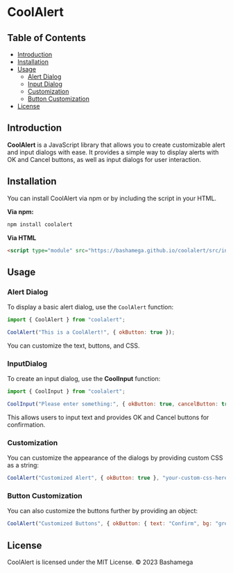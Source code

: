 # CoolAlert

## Table of Contents

- [Introduction](#introduction)
- [Installation](#installation)
- [Usage](#usage)
  - [Alert Dialog](#alert-dialog)
  - [Input Dialog](#input-dialog)
  - [Customization](#customization)
  - [Button Customization](#button-customization)
- [License](#license)

## Introduction

**CoolAlert** is a JavaScript library that allows you to create customizable alert and input dialogs with ease. It provides a simple way to display alerts with OK and Cancel buttons, as well as input dialogs for user interaction.

## Installation

You can install CoolAlert via npm or by including the script in your HTML.

**Via npm:**

```bash
npm install coolalert
```
**Via HTML**
```html
<script type="module" src="https://bashamega.github.io/coolalert/src/index.js"></script>
```
## Usage
### Alert Dialog
To display a basic alert dialog, use the `CoolAlert` function:
```js
import { CoolAlert } from "coolalert";

CoolAlert("This is a CoolAlert!", { okButton: true });
```
You can customize the text, buttons, and CSS.
### InputDialog
To create an input dialog, use the **CoolInput** function:
```js
import { CoolInput } from "coolalert";

CoolInput("Please enter something:", { okButton: true, cancelButton: true }, { placeholder: "Enter text", name: "userInput" });
```
This allows users to input text and provides OK and Cancel buttons for confirmation.
### Customization
You can customize the appearance of the dialogs by providing custom CSS as a string:
```js
CoolAlert("Customized Alert", { okButton: true }, "your-custom-css-here");
```
### Button Customization
You can also customize the buttons further by providing an object:
```js
CoolAlert("Customized Buttons", { okButton: { text: "Confirm", bg: "green" }, cancelButton: { text: "Abort", bg: "red" } });
```
## License
CoolAlert is licensed under the MIT License.
© 2023 Bashamega

